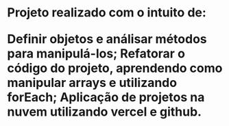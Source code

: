<h1 align="center>" robotron-2000 </h1>

Projeto realizado com o intuito de:

Definir objetos e análisar métodos para manipulá-los;
Refatorar o código do projeto, aprendendo como manipular arrays e utilizando forEach;
Aplicação de projetos na nuvem utilizando vercel e github.